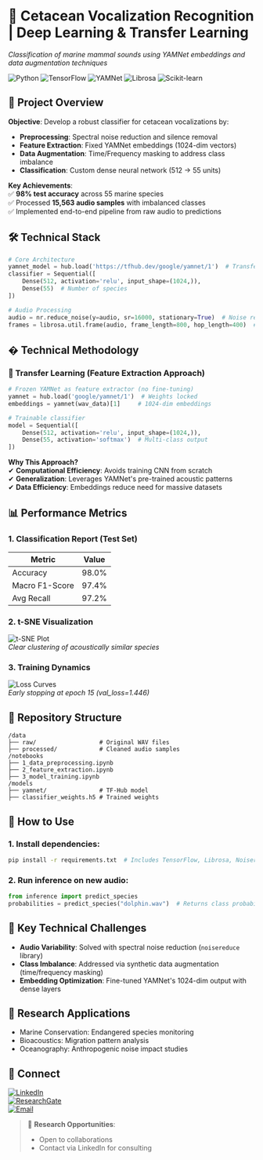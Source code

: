 # 🎤 Cetacean Vocalization Recognition | Deep Learning & Transfer Learning  
*Classification of marine mammal sounds using YAMNet embeddings and data augmentation techniques*  

![Python](https://img.shields.io/badge/Python-3.10+-blue?logo=python) ![TensorFlow](https://img.shields.io/badge/TensorFlow-2.12-orange?logo=tensorflow) ![YAMNet](https://img.shields.io/badge/Transfer_Learning-YAMNet-yellow) ![Librosa](https://img.shields.io/badge/Audio_Librosa-0.10-brightgreen) ![Scikit-learn](https://img.shields.io/badge/Scikit--learn-1.2-red)

## 📌 **Project Overview**  
**Objective**: Develop a robust classifier for cetacean vocalizations by:  
- **Preprocessing**: Spectral noise reduction and silence removal  
- **Feature Extraction**: Fixed YAMNet embeddings (1024-dim vectors)  
- **Data Augmentation**: Time/Frequency masking to address class imbalance  
- **Classification**: Custom dense neural network (512 → 55 units)  

**Key Achievements**:  
✅ **98% test accuracy** across 55 marine species  
✅ Processed **15,563 audio samples** with imbalanced classes  
✅ Implemented end-to-end pipeline from raw audio to predictions  

## 🛠️ Technical Stack  
```python
# Core Architecture
yamnet_model = hub.load('https://tfhub.dev/google/yamnet/1')  # Transfer Learning
classifier = Sequential([
    Dense(512, activation='relu', input_shape=(1024,)),
    Dense(55)  # Number of species
])

# Audio Processing
audio = nr.reduce_noise(y=audio, sr=16000, stationary=True)  # Noise reduction
frames = librosa.util.frame(audio, frame_length=800, hop_length=400)  # Segmentation
```
## � **Technical Methodology**  
### 🔧 Transfer Learning (Feature Extraction Approach)  
```python
# Frozen YAMNet as feature extractor (no fine-tuning)
yamnet = hub.load('google/yamnet/1')  # Weights locked
embeddings = yamnet(wav_data)[1]     # 1024-dim embeddings

# Trainable classifier
model = Sequential([
    Dense(512, activation='relu', input_shape=(1024,)),
    Dense(55, activation='softmax')  # Multi-class output
])
```

**Why This Approach?**  
✔ **Computational Efficiency**: Avoids training CNN from scratch  
✔ **Generalization**: Leverages YAMNet's pre-trained acoustic patterns  
✔ **Data Efficiency**: Embeddings reduce need for massive datasets  

## 📊 **Performance Metrics**  
### 1. Classification Report (Test Set)  
| Metric          | Value  |  
|-----------------|--------|  
| Accuracy        | 98.0%  |  
| Macro F1-Score  | 97.4%  |  
| Avg Recall      | 97.2%  |  

### 2. t-SNE Visualization  
![t-SNE Plot](https://github.com/.../tsne.png)  
*Clear clustering of acoustically similar species*  

### 3. Training Dynamics  
![Loss Curves](https://github.com/.../training_plot.png)  
*Early stopping at epoch 15 (val_loss=1.446)*  

## 📂 Repository Structure  
```text
/data
├── raw/                  # Original WAV files
├── processed/            # Cleaned audio samples
/notebooks
├── 1_data_preprocessing.ipynb
├── 2_feature_extraction.ipynb  
├── 3_model_training.ipynb
/models
├── yamnet/               # TF-Hub model
├── classifier_weights.h5 # Trained weights
```

## 🚀 How to Use  
### 1. Install dependencies:  
```bash
pip install -r requirements.txt  # Includes TensorFlow, Librosa, Noisereduce
```

### 2. Run inference on new audio:  
```python
from inference import predict_species
probabilities = predict_species("dolphin.wav")  # Returns class probabilities
```

## 🧠 Key Technical Challenges  
- **Audio Variability**: Solved with spectral noise reduction (`noisereduce` library)  
- **Class Imbalance**: Addressed via synthetic data augmentation (time/frequency masking)  
- **Embedding Optimization**: Fine-tuned YAMNet's 1024-dim output with dense layers  

## 📜 Research Applications  
- Marine Conservation: Endangered species monitoring  
- Bioacoustics: Migration pattern analysis  
- Oceanography: Anthropogenic noise impact studies  

## 🔗 Connect  
[![LinkedIn](https://img.shields.io/badge/LinkedIn-Giovanny_Cuervo-0077B5?style=for-the-badge&logo=linkedin)](https://www.linkedin.com/in/giovanny-alejandro-cuervo-londo%C3%B1o-b446ab23b/)  
[![ResearchGate](https://img.shields.io/badge/ResearchGate-00CCBB?style=for-the-badge&logo=researchgate)](https://www.researchgate.net/profile/Giovanny-Cuervo-Londono)  
[![Email](https://img.shields.io/badge/Email-giovanny.cuervo101%40alu.ulpgc.es-D14836?style=for-the-badge&logo=gmail)](mailto:giovanny.cuervo101@alu.ulpgc.es)  

> 🌴 **Research Opportunities**:  
> - Open to collaborations  
> - Contact via LinkedIn for consulting  
